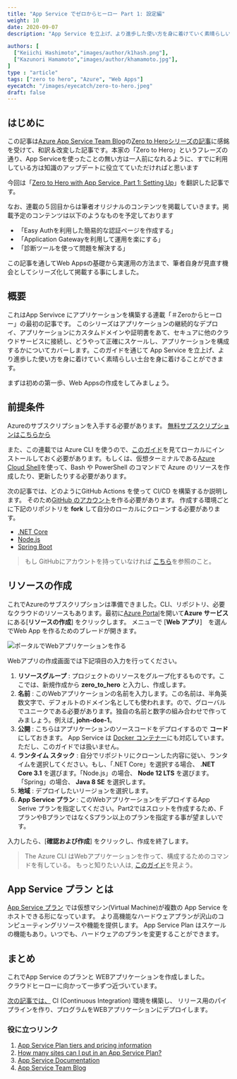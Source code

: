 ```yaml
---
title: "App Service でゼロからヒーロー Part 1: 設定編"
weight: 10
date: 2020-09-07
description: "App Service を立上げ、より進歩した使い方を身に着けていく素晴らしい土台を身に着けることができます。"

authors: [
  ["Keiichi Hashimoto","images/author/k1hash.png"],
  ["Kazunori Hamamoto","images/author/khamamoto.jpg"],
]
type : "article"
tags: ["zero to hero", "Azure", "Web Apps"]
eyecatch: "/images/eyecatch/zero-to-hero.jpeg"
draft: false
---
```


## はじめに

この記事は[Azure App Service Team Blog](https://azure.github.io/AppService/)の[Zero to Heroシリーズの記事](https://azure.github.io/AppService/tags/#zero-to-hero)に感銘を受けて、和訳＆改変した記事です。本家の「Zero to Hero」というフレーズの通り、App Serviceを使ったことの無い方は一人前になれるように、すでに利用している方は知識のアップデートに役立てていただければと思います

今回は「[Zero to Hero with App Service, Part 1: Setting Up](https://azure.github.io/AppService/2020/06/29/zero_to_hero_pt1.html)」を翻訳した記事です。

なお、連載の５回目からは筆者オリジナルのコンテンツを掲載していきます。掲載予定のコンテンツは以下のようなものを予定しております

- 「Easy Authを利用した簡易的な認証ページを作成する」
- 「Application Gatewayを利用して運用を楽にする」
- 「診断ツールを使って問題を解決する」

この記事を通してWeb Appsの基礎から実運用の方法まで、筆者自身が見直す機会としてシリーズ化して掲載する事にしました。

## 概要

これはApp Servivce にアプリケーションを構築する連載「＃Zeroからヒーロー」の最初の記事です。
このシリーズはアプリケーションの継続的なデプロイ、アプリケーションにカスタムドメインや証明書をあて、セキュアに他のクラウドサービスに接続し、どうやって正確にスケールし、アプリケーションを構成するかについてカバーします。このガイドを通じて App Service を立上げ、より進歩した使い方を身に着けていく素晴らしい土台を身に着けることができます。

まずは初めの第一歩、Web Appsの作成をしてみましょう。

## 前提条件

Azureのサブスクリプションを入手する必要があります。
[無料サブスクリプションはこちらから](https://azure.microsoft.com/free/search)

また、この連載では Azure CLI を使うので、[このガイド](https://docs.microsoft.com/cli/azure/install-azure-cli?view=azure-cli-latest)を見てローカルにインストールしておく必要があります。もしくは、仮想ターミナルである[Azure Cloud Shell](https://docs.microsoft.com/azure/cloud-shell/overview)を使って、Bash や PowerShell のコマンドで Azure のリソースを作成したり、更新したりする必要があります。

次の記事では、どのようにGitHub Actions を使って CI/CD を構築するか説明します。
そのため[GitHub のアカウント](https://github.com/join)を作る必要があります。
作成する環境ごとに下記のリポジトリを **fork** して自分のローカルにクローンする必要があります。

- [.NET Core](https://github.com/AzureAppService/github-action-testapp-dotnetcore)
- [Node.js](https://github.com/AzureAppService/github-action-testapp-node)
- [Spring Boot](https://github.com/AzureAppService/github-action-testapp-spring)

> もし GitHubにアカウントを持っていなければ [こちら](https://help.github.com/en/github/getting-started-with-github)を参照のこと。

## リソースの作成

これでAzureのサブスクリプションは準備できました。CLI、リポジトリ、必要なクラウドのリソースもあります。最初に[Azure Portal](https://portal.azure.com/)を開いて**Azure サービス**にある[**リソースの作成**] をクリックします。
メニューで [**Web アプリ**]　を選んでWeb App を作るためのブレードが開きます。

![ポータルでWebアプリケーションを作る](../images/part1-1.png)

Webアプリの作成画面では下記項目の入力を行ってください。

1. **リソースグループ** : プロジェクトのリソースをグループ化するものです。ここでは、新規作成から **zero_to_hero** と入力し、作成します。
2. **名前** : このWebアプリケーションの名前を入力します。この名前は、半角英数文字で、デフォルトのドメイン名としても使われます。ので、グローバルでユニークである必要があります。独自の名前と数字の組み合わせで作ってみましょう。例えば, **john-doe-1**。
3. **公開** : こちらはアプリケーションのソースコードをデプロイするので **コード**にしておきます。 App Service は [Docker コンテナー](https://docs.microsoft.com/azure/app-service/containers/quickstart-docker)にも対応しています。ただし、このガイドでは扱いません。
4. **ランタイム スタック** : 自分でリポジトリにクローンした内容に従い、ランタイムを選択してください。もし、「.NET Core」を選択する場合、 **.NET Core 3.1** を選びます。「Node.js」の場合、 **Node 12 LTS** を選びます。「Spring」の場合、 **Java 8 SE** を選択します。
5. **地域** : デプロイしたいリージョンを選択します。
6. **App Service プラン** : このWebアプリケーションをデプロイするApp Serive プランを指定してください。Part2ではスロットを作成するため、FプランやBプランではなくSプラン以上のプランを指定する事が望ましいです。

入力したら、[**確認および作成**] をクリックし、作成を終了します。

> The Azure CLI はWebアプリケーションを作って、構成するためのコマンドを有している。 もっと知りたい人は,  [このガイド](https://docs.microsoft.com/cli/azure/webapp?view=azure-cli-latest)を見よう。

## App Service プラン とは

[App Service プラン](https://docs.microsoft.com/azure/app-service/overview-hosting-plans)
では仮想マシン(Virtual Machine)が複数の App Service をホストできる形になっています。
より高機能なハードウェアプランが沢山のコンピューティングリソースや機能を提供します。
App Service Plan はスケールの機能もあり。いつでも、ハードウェアのプランを変更することができます。

## まとめ

これでApp Service のプランと WEBアプリケーションを作成しました。  
クラウドヒーローに向かって一歩ずつ近づいています。

 [次の記事では、](/zero-to-hero/part2-cicd/) CI (Continuous Integration) 環境を構築し、
 リリース用のパイプラインを作り、プログラムをWEBアプリケーションにデプロイします。

### 役に立つリンク

1. [App Service Plan tiers and pricing information](https://azure.microsoft.com/pricing/details/app-service/windows/)
2. [How many sites can I put in an App Service Plan?](https://azure.github.io/AppService/2019/05/21/App-Service-Plan-Density-Check.html)
3. [App Service Documentation](https://docs.microsoft.com/zure/app-service/overview-hosting-plans)
4. [App Service Team Blog](https://azure.github.io/AppService/)
